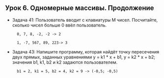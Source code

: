 ## Урок 6. Одномерные массивы. Продолжение

* Задача 41: Пользователь вводит с клавиатуры M чисел. Посчитайте, сколько чисел больше 0 ввёл пользователь.

        0, 7, 8, -2, -2 -> 2

        1, -7, 567, 89, 223-> 3

* Задача 43: Напишите программу, которая найдёт точку пересечения двух прямых, заданных уравнениями y = k1 * x + b1, y = k2 * x + b2; значения b1, k1, b2 и k2 задаются пользователем.

        b1 = 2, k1 = 5, b2 = 4, k2 = 9 -> (-0,5; -0,5)